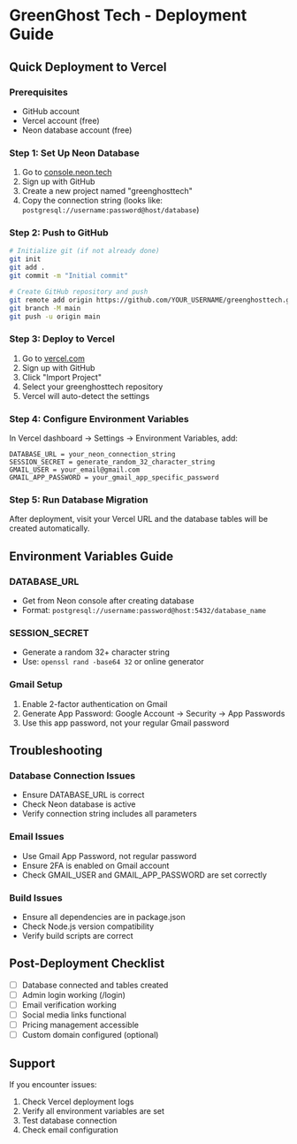 # GreenGhost Tech - Deployment Guide

## Quick Deployment to Vercel

### Prerequisites
- GitHub account
- Vercel account (free)
- Neon database account (free)

### Step 1: Set Up Neon Database

1. Go to [console.neon.tech](https://console.neon.tech)
2. Sign up with GitHub
3. Create a new project named "greenghosttech"
4. Copy the connection string (looks like: `postgresql://username:password@host/database`)

### Step 2: Push to GitHub

```bash
# Initialize git (if not already done)
git init
git add .
git commit -m "Initial commit"

# Create GitHub repository and push
git remote add origin https://github.com/YOUR_USERNAME/greenghosttech.git
git branch -M main
git push -u origin main
```

### Step 3: Deploy to Vercel

1. Go to [vercel.com](https://vercel.com)
2. Sign up with GitHub
3. Click "Import Project"
4. Select your greenghosttech repository
5. Vercel will auto-detect the settings

### Step 4: Configure Environment Variables

In Vercel dashboard → Settings → Environment Variables, add:

```
DATABASE_URL = your_neon_connection_string
SESSION_SECRET = generate_random_32_character_string
GMAIL_USER = your_email@gmail.com
GMAIL_APP_PASSWORD = your_gmail_app_specific_password
```

### Step 5: Run Database Migration

After deployment, visit your Vercel URL and the database tables will be created automatically.

## Environment Variables Guide

### DATABASE_URL
- Get from Neon console after creating database
- Format: `postgresql://username:password@host:5432/database_name`

### SESSION_SECRET
- Generate a random 32+ character string
- Use: `openssl rand -base64 32` or online generator

### Gmail Setup
1. Enable 2-factor authentication on Gmail
2. Generate App Password: Google Account → Security → App Passwords
3. Use this app password, not your regular Gmail password

## Troubleshooting

### Database Connection Issues
- Ensure DATABASE_URL is correct
- Check Neon database is active
- Verify connection string includes all parameters

### Email Issues
- Use Gmail App Password, not regular password
- Ensure 2FA is enabled on Gmail account
- Check GMAIL_USER and GMAIL_APP_PASSWORD are set correctly

### Build Issues
- Ensure all dependencies are in package.json
- Check Node.js version compatibility
- Verify build scripts are correct

## Post-Deployment Checklist

- [ ] Database connected and tables created
- [ ] Admin login working (/login)
- [ ] Email verification working
- [ ] Social media links functional
- [ ] Pricing management accessible
- [ ] Custom domain configured (optional)

## Support

If you encounter issues:
1. Check Vercel deployment logs
2. Verify all environment variables are set
3. Test database connection
4. Check email configuration